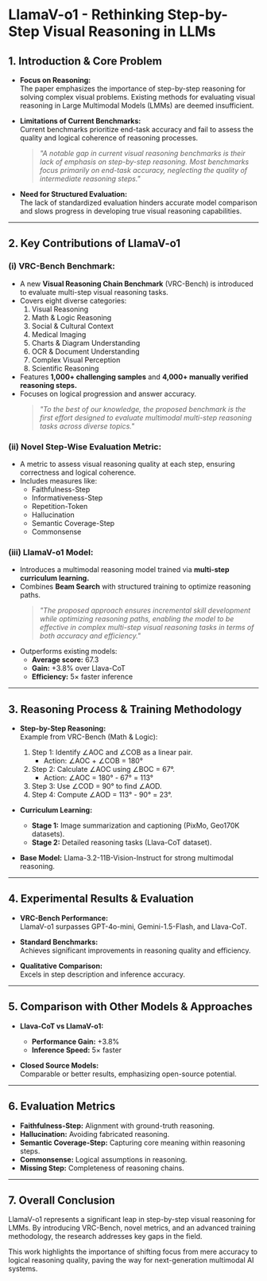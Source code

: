 # LlamaV-o1 - Rethinking Step-by-Step Visual Reasoning in LLMs  

## 1. Introduction & Core Problem  

- **Focus on Reasoning:**  
  The paper emphasizes the importance of step-by-step reasoning for solving complex visual problems. Existing methods for evaluating visual reasoning in Large Multimodal Models (LMMs) are deemed insufficient.  

- **Limitations of Current Benchmarks:**  
  Current benchmarks prioritize end-task accuracy and fail to assess the quality and logical coherence of reasoning processes.  
  > *"A notable gap in current visual reasoning benchmarks is their lack of emphasis on step-by-step reasoning. Most benchmarks focus primarily on end-task accuracy, neglecting the quality of intermediate reasoning steps."*  

- **Need for Structured Evaluation:**  
  The lack of standardized evaluation hinders accurate model comparison and slows progress in developing true visual reasoning capabilities.  

---

## 2. Key Contributions of LlamaV-o1  

### (i) **VRC-Bench Benchmark:**  
- A new **Visual Reasoning Chain Benchmark** (VRC-Bench) is introduced to evaluate multi-step visual reasoning tasks.  
- Covers eight diverse categories:  
  1. Visual Reasoning  
  2. Math & Logic Reasoning  
  3. Social & Cultural Context  
  4. Medical Imaging  
  5. Charts & Diagram Understanding  
  6. OCR & Document Understanding  
  7. Complex Visual Perception  
  8. Scientific Reasoning  
- Features **1,000+ challenging samples** and **4,000+ manually verified reasoning steps.**  
- Focuses on logical progression and answer accuracy.  
  > *"To the best of our knowledge, the proposed benchmark is the first effort designed to evaluate multimodal multi-step reasoning tasks across diverse topics."*  

### (ii) **Novel Step-Wise Evaluation Metric:**  
- A metric to assess visual reasoning quality at each step, ensuring correctness and logical coherence.  
- Includes measures like:  
  - Faithfulness-Step  
  - Informativeness-Step  
  - Repetition-Token  
  - Hallucination  
  - Semantic Coverage-Step  
  - Commonsense  

### (iii) **LlamaV-o1 Model:**  
- Introduces a multimodal reasoning model trained via **multi-step curriculum learning.**  
- Combines **Beam Search** with structured training to optimize reasoning paths.  
  > *"The proposed approach ensures incremental skill development while optimizing reasoning paths, enabling the model to be effective in complex multi-step visual reasoning tasks in terms of both accuracy and efficiency."*  
- Outperforms existing models:  
  - **Average score:** 67.3  
  - **Gain:** +3.8% over Llava-CoT  
  - **Efficiency:** 5× faster inference  

---

## 3. Reasoning Process & Training Methodology  

- **Step-by-Step Reasoning:**  
  Example from VRC-Bench (Math & Logic):  
  1. Step 1: Identify ∠AOC and ∠COB as a linear pair.  
     - Action: ∠AOC + ∠COB = 180°  
  2. Step 2: Calculate ∠AOC using ∠BOC = 67°.  
     - Action: ∠AOC = 180° - 67° = 113°  
  3. Step 3: Use ∠COD = 90° to find ∠AOD.  
  4. Step 4: Compute ∠AOD = 113° - 90° = 23°.  

- **Curriculum Learning:**  
  - **Stage 1:** Image summarization and captioning (PixMo, Geo170K datasets).  
  - **Stage 2:** Detailed reasoning tasks (Llava-CoT dataset).  

- **Base Model:** Llama-3.2-11B-Vision-Instruct for strong multimodal reasoning.  

---

## 4. Experimental Results & Evaluation  

- **VRC-Bench Performance:**  
  LlamaV-o1 surpasses GPT-4o-mini, Gemini-1.5-Flash, and Llava-CoT.  

- **Standard Benchmarks:**  
  Achieves significant improvements in reasoning quality and efficiency.  

- **Qualitative Comparison:**  
  Excels in step description and inference accuracy.  

---

## 5. Comparison with Other Models & Approaches  

- **Llava-CoT vs LlamaV-o1:**  
  - **Performance Gain:** +3.8%  
  - **Inference Speed:** 5× faster  

- **Closed Source Models:**  
  Comparable or better results, emphasizing open-source potential.  

---

## 6. Evaluation Metrics  

- **Faithfulness-Step:** Alignment with ground-truth reasoning.  
- **Hallucination:** Avoiding fabricated reasoning.  
- **Semantic Coverage-Step:** Capturing core meaning within reasoning steps.  
- **Commonsense:** Logical assumptions in reasoning.  
- **Missing Step:** Completeness of reasoning chains.  

---

## 7. Overall Conclusion  

LlamaV-o1 represents a significant leap in step-by-step visual reasoning for LMMs. By introducing VRC-Bench, novel metrics, and an advanced training methodology, the research addresses key gaps in the field.  

This work highlights the importance of shifting focus from mere accuracy to logical reasoning quality, paving the way for next-generation multimodal AI systems.  
